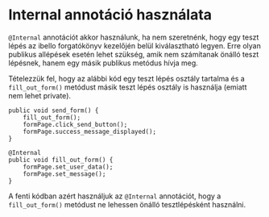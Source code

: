 # Internal annotáció használata

`@Internal` annotációt akkor használunk, ha nem szeretnénk, hogy egy teszt lépés az ibello forgatókönyv kezelőjén belül kiválasztható legyen. Erre olyan publikus allépések esetén lehet szükség, amik nem számítanak önálló teszt lépésnek, hanem egy másik publikus metódus hívja meg.

Tételezzük fel, hogy az alábbi kód egy teszt lépés osztály tartalma és a `fill_out_form()` metódust másik teszt lépés osztály is használja (emiatt nem lehet private).

```
public void send_form() {
	fill_out_form();
    formPage.click_send_button();
    formPage.success_message_displayed();
}
```

```
@Internal
public void fill_out_form() {
    formPage.set_user_data();
    formPage.set_message();
}
```

A fenti kódban azért használjuk az `@Internal` annotációt, hogy a `fill_out_form()` metódust ne lehessen önálló tesztlépésként használni.